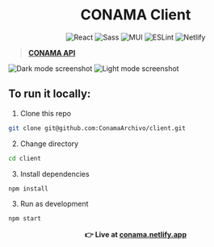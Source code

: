 <div align="center"><h1>CONAMA Client</h1></div>

<p align="center">
  <img alt="React" src="https://img.shields.io/badge/-React-45b8d8?style=flat-square&logo=react&logoColor=white" />
  <img alt="Sass" src="https://img.shields.io/badge/-Sass-CC6699?style=flat-square&logo=sass&logoColor=white" />
  <img alt="MUI" src="https://img.shields.io/badge/MUI-%230081CB.svg?style=flat-square&logo=mui&logoColor=white" />
  <img alt="ESLint" src="https://img.shields.io/badge/-ESLint-4B32C3?style=flat-square&logo=ESLint&logoColor=white"/>
  <img alt="Netlify" src="https://img.shields.io/badge/Netlify-000.svg?style=flat-square&logo=netlify&logoColor=white" />
</p>

> **[CONAMA API](https://github.com/ConamaArchivo/server)**

<img alt="Dark mode screenshot" src="https://i.imgur.com/fFnBs0Q.png" />
<img alt="Light mode screenshot" src="https://i.imgur.com/t5x6zhu.png" />

<h2>To run it locally:</h2>

1.  Clone this repo
```bash
git clone git@github.com:ConamaArchivo/client.git
```

2. Change directory
```bash
cd client
```

3. Install dependencies
```bash
npm install
```

3. Run as development
```bash
npm start
```

<div align="center">
<b>👉 Live at <a href="conama.netlify.app">conama.netlify.app</a></b>
</div>
